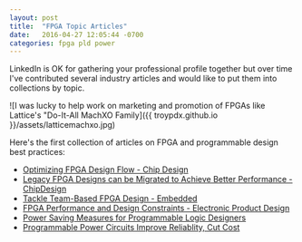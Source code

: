 ```yaml
---
layout: post
title:  "FPGA Topic Articles"
date:   2016-04-27 12:05:44 -0700
categories: fpga pld power
---
```

LinkedIn is OK for gathering your professional profile together but over time I've contributed several industry articles and would like to put them into collections by topic.

![I was lucky to help work on marketing and promotion of FPGAs like Lattice's "Do-It-All MachXO Family]({{ troypdx.github.io }}/assets/latticemachxo.jpg)

Here's the first collection of articles on FPGA and programmable design best practices:

 - [Optimizing FPGA Design Flow - Chip Design][optimizingfpga]
 - [Legacy FPGA Designs can be Migrated to Achieve Better Performance - ChipDesign][legacyfpga]
 - [Tackle Team-Based FPGA Design - Embedded][teamfpga]
 - [FPGA Performance and Design Constraints - Electronic Product Design][fpgacontraints]
 - [Power Saving Measures for Programmable Logic Designers][lowpowerpld]
 - [Programmable Power Circuits Improve Reliablity, Cut Cost][programmablepower]

[optimizingfpga]: http://chipdesignmag.com/display.php?articleId=340&issueId=0
[legacyfpga]: http://chipdesignmag.com/display.php?articleId=566&issueId=17
[teamfpga]: http://www.embedded.com/design/prototyping-and-development/4006525/Tackle-team-based-FPGA-design
[fpgacontraints]: http://www.epdtonthenet.net/article/17816/FPGA-performance-and-design-constraints.aspx
[lowpowerpld]: http://low-powerdesign.com/article_lattice_scott.htm
[programmablepower]: http://low-powerdesign.com/article_lattice_scott.htm
